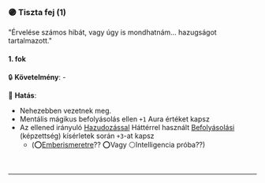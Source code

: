 ### 🟣 Tiszta fej (1)

"Érvelése számos hibát, vagy úgy is mondhatnám... hazugságot tartalmazott."

#### 1. fok

🔒 **Követelmény**: -

🌟 **Hatás**:
- Nehezebben vezetnek meg.
- Mentális mágikus befolyásolás ellen `+1` Aura értéket kapsz
- Az ellened irányuló [Hazudozással](../hatterek.szabad/hazudozas.md) Háttérrel használt [Befolyásolási](../kepzettsegek/befolyasolas.md) (képzettség) kísérletek során `+3`-at kapsz
  - (⭕[Emberismeretre](../kepzettsegek/emberismeret.md)?? ⭕Vagy ⚪Intelligencia próba??)

<br />

---
